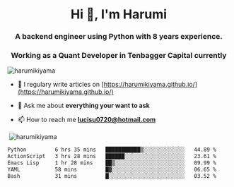 <h1 align="center">Hi 👋, I'm Harumi</h1>
<h3 align="center">A backend engineer using <b>Python</b> with 8 years experience.</h3>
<h3 align="center">Working as a Quant Developer in <b>Tenbagger Capital</b> currently</h3>

<p align="left"> <img src="https://komarev.com/ghpvc/?username=harumikiyama" alt="harumikiyama" /> </p>


- 📝 I regulary write articles on [https://harumikiyama.github.io/](https://harumikiyama.github.io/)

- 💬 Ask me about **everything your want to ask**

- 📫 How to reach me **lucisu0720@hotmail.com**

<p>&nbsp;<img align="center" src="https://github-readme-stats.vercel.app/api?username=harumikiyama&show_icons=true" alt="harumikiyama" /></p>


<!--START_SECTION:waka-->

```txt
Python         6 hrs 35 mins   ███████████▒░░░░░░░░░░░░░   44.89 %
ActionScript   3 hrs 28 mins   ██████░░░░░░░░░░░░░░░░░░░   23.61 %
Emacs Lisp     1 hr 28 mins    ██▒░░░░░░░░░░░░░░░░░░░░░░   09.99 %
YAML           58 mins         █▓░░░░░░░░░░░░░░░░░░░░░░░   06.65 %
Bash           31 mins         █░░░░░░░░░░░░░░░░░░░░░░░░   03.52 %
```

<!--END_SECTION:waka-->
